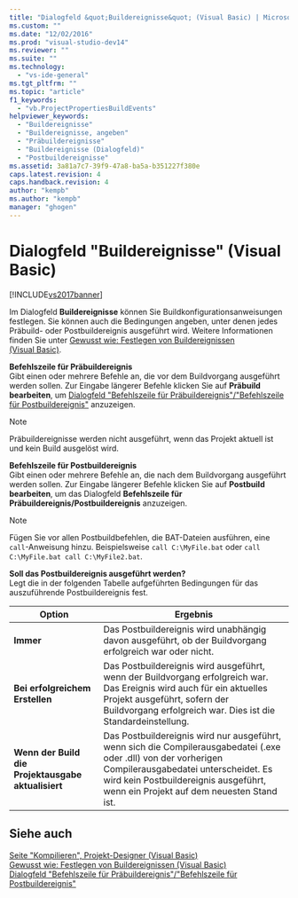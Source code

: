```yaml
---
title: "Dialogfeld &quot;Buildereignisse&quot; (Visual Basic) | Microsoft Docs"
ms.custom: ""
ms.date: "12/02/2016"
ms.prod: "visual-studio-dev14"
ms.reviewer: ""
ms.suite: ""
ms.technology: 
  - "vs-ide-general"
ms.tgt_pltfrm: ""
ms.topic: "article"
f1_keywords: 
  - "vb.ProjectPropertiesBuildEvents"
helpviewer_keywords: 
  - "Buildereignisse"
  - "Buildereignisse, angeben"
  - "Präbuildereignisse"
  - "Buildereignisse (Dialogfeld)"
  - "Postbuildereignisse"
ms.assetid: 3a81a7c7-39f9-47a8-ba5a-b351227f380e
caps.latest.revision: 4
caps.handback.revision: 4
author: "kempb"
ms.author: "kempb"
manager: "ghogen"
---
```

# Dialogfeld &quot;Buildereignisse&quot; (Visual Basic)
[!INCLUDE[vs2017banner](../../code-quality/includes/vs2017banner.md)]

Im Dialogfeld **Buildereignisse** können Sie Buildkonfigurationsanweisungen festlegen.  Sie können auch die Bedingungen angeben, unter denen jedes Präbuild\- oder Postbuildereignis ausgeführt wird.  Weitere Informationen finden Sie unter [Gewusst wie: Festlegen von Buildereignissen \(Visual Basic\)](../../ide/how-to-specify-build-events-visual-basic.md).  
  
 **Befehlszeile für Präbuildereignis**  
 Gibt einen oder mehrere Befehle an, die vor dem Buildvorgang ausgeführt werden sollen.  Zur Eingabe längerer Befehle klicken Sie auf **Präbuild bearbeiten**, um [Dialogfeld "Befehlszeile für Präbuildereignis"\/"Befehlszeile für Postbuildereignis"](../../ide/reference/pre-build-event-post-build-event-command-line-dialog-box.md) anzuzeigen.  
  
> [!NOTE]
>  Präbuildereignisse werden nicht ausgeführt, wenn das Projekt aktuell ist und kein Build ausgelöst wird.  
  
 **Befehlszeile für Postbuildereignis**  
 Gibt einen oder mehrere Befehle an, die nach dem Buildvorgang ausgeführt werden sollen.  Zur Eingabe längerer Befehle klicken Sie auf **Postbuild bearbeiten**, um das Dialogfeld **Befehlszeile für Präbuildereignis\/Postbuildereignis** anzuzeigen.  
  
> [!NOTE]
>  Fügen Sie vor allen Postbuildbefehlen, die BAT\-Dateien ausführen, eine `call`\-Anweisung hinzu.  Beispielsweise `call C:\MyFile.bat` oder `call C:\MyFile.bat call C:\MyFile2.bat`.  
  
 **Soll das Postbuildereignis ausgeführt werden?**  
 Legt die in der folgenden Tabelle aufgeführten Bedingungen für das auszuführende Postbuildereignis fest.  
  
|Option|Ergebnis|  
|------------|--------------|  
|**Immer**|Das Postbuildereignis wird unabhängig davon ausgeführt, ob der Buildvorgang erfolgreich war oder nicht.|  
|**Bei erfolgreichem Erstellen**|Das Postbuildereignis wird ausgeführt, wenn der Buildvorgang erfolgreich war.  Das Ereignis wird auch für ein aktuelles Projekt ausgeführt, sofern der Buildvorgang erfolgreich war.  Dies ist die Standardeinstellung.|  
|**Wenn der Build die Projektausgabe aktualisiert**|Das Postbuildereignis wird nur ausgeführt, wenn sich die Compilerausgabedatei \(.exe oder .dll\) von der vorherigen Compilerausgabedatei unterscheidet.  Es wird kein Postbuildereignis ausgeführt, wenn ein Projekt auf dem neuesten Stand ist.|  
  
## Siehe auch  
 [Seite "Kompilieren", Projekt\-Designer \(Visual Basic\)](../../ide/reference/compile-page-project-designer-visual-basic.md)   
 [Gewusst wie: Festlegen von Buildereignissen \(Visual Basic\)](../../ide/how-to-specify-build-events-visual-basic.md)   
 [Dialogfeld "Befehlszeile für Präbuildereignis"\/"Befehlszeile für Postbuildereignis"](../../ide/reference/pre-build-event-post-build-event-command-line-dialog-box.md)
